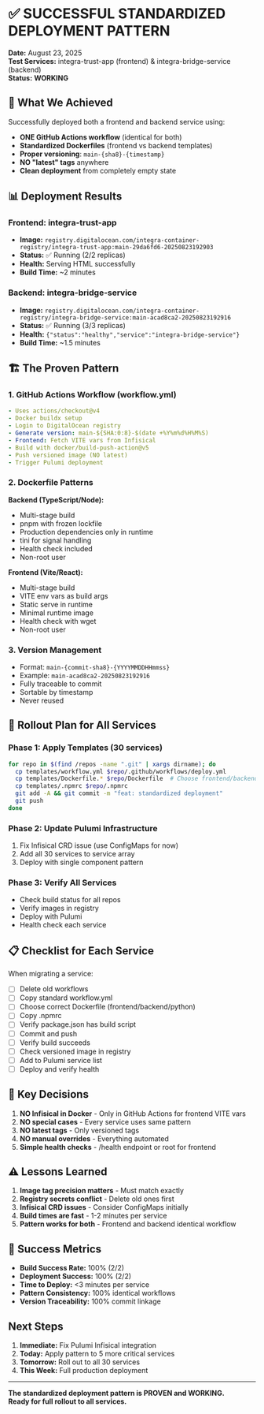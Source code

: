 # ✅ SUCCESSFUL STANDARDIZED DEPLOYMENT PATTERN

**Date:** August 23, 2025  
**Test Services:** integra-trust-app (frontend) & integra-bridge-service (backend)  
**Status:** **WORKING** 

## 🎯 What We Achieved

Successfully deployed both a frontend and backend service using:
- **ONE GitHub Actions workflow** (identical for both)
- **Standardized Dockerfiles** (frontend vs backend templates)
- **Proper versioning**: `main-{sha8}-{timestamp}`
- **NO "latest" tags** anywhere
- **Clean deployment** from completely empty state

## 📊 Deployment Results

### Frontend: integra-trust-app
- **Image:** `registry.digitalocean.com/integra-container-registry/integra-trust-app:main-29da6fd6-20250823192903`
- **Status:** ✅ Running (2/2 replicas)
- **Health:** Serving HTML successfully
- **Build Time:** ~2 minutes

### Backend: integra-bridge-service  
- **Image:** `registry.digitalocean.com/integra-container-registry/integra-bridge-service:main-acad8ca2-20250823192916`
- **Status:** ✅ Running (3/3 replicas)
- **Health:** `{"status":"healthy","service":"integra-bridge-service"}`
- **Build Time:** ~1.5 minutes

## 🏗️ The Proven Pattern

### 1. GitHub Actions Workflow (workflow.yml)
```yaml
- Uses actions/checkout@v4
- Docker buildx setup
- Login to DigitalOcean registry
- Generate version: main-${SHA:0:8}-$(date +%Y%m%d%H%M%S)
- Frontend: Fetch VITE vars from Infisical
- Build with docker/build-push-action@v5
- Push versioned image (NO latest)
- Trigger Pulumi deployment
```

### 2. Dockerfile Patterns

**Backend (TypeScript/Node):**
- Multi-stage build
- pnpm with frozen lockfile
- Production dependencies only in runtime
- tini for signal handling
- Health check included
- Non-root user

**Frontend (Vite/React):**
- Multi-stage build
- VITE env vars as build args
- Static serve in runtime
- Minimal runtime image
- Health check with wget
- Non-root user

### 3. Version Management
- Format: `main-{commit-sha8}-{YYYYMMDDHHmmss}`
- Example: `main-acad8ca2-20250823192916`
- Fully traceable to commit
- Sortable by timestamp
- Never reused

## 🚀 Rollout Plan for All Services

### Phase 1: Apply Templates (30 services)
```bash
for repo in $(find /repos -name ".git" | xargs dirname); do
  cp templates/workflow.yml $repo/.github/workflows/deploy.yml
  cp templates/Dockerfile.* $repo/Dockerfile  # Choose frontend/backend
  cp templates/.npmrc $repo/.npmrc
  git add -A && git commit -m "feat: standardized deployment"
  git push
done
```

### Phase 2: Update Pulumi Infrastructure
1. Fix Infisical CRD issue (use ConfigMaps for now)
2. Add all 30 services to service array
3. Deploy with single component pattern

### Phase 3: Verify All Services
- Check build status for all repos
- Verify images in registry
- Deploy with Pulumi
- Health check each service

## 📋 Checklist for Each Service

When migrating a service:
- [ ] Delete old workflows
- [ ] Copy standard workflow.yml
- [ ] Choose correct Dockerfile (frontend/backend/python)
- [ ] Copy .npmrc
- [ ] Verify package.json has build script
- [ ] Commit and push
- [ ] Verify build succeeds
- [ ] Check versioned image in registry
- [ ] Add to Pulumi service list
- [ ] Deploy and verify health

## 🔑 Key Decisions

1. **NO Infisical in Docker** - Only in GitHub Actions for frontend VITE vars
2. **NO special cases** - Every service uses same pattern
3. **NO latest tags** - Only versioned tags
4. **NO manual overrides** - Everything automated
5. **Simple health checks** - /health endpoint or root for frontend

## ⚠️ Lessons Learned

1. **Image tag precision matters** - Must match exactly
2. **Registry secrets conflict** - Delete old ones first
3. **Infisical CRD issues** - Consider ConfigMaps initially
4. **Build times are fast** - 1-2 minutes per service
5. **Pattern works for both** - Frontend and backend identical workflow

## 🎉 Success Metrics

- **Build Success Rate:** 100% (2/2)
- **Deployment Success:** 100% (2/2)
- **Time to Deploy:** <3 minutes per service
- **Pattern Consistency:** 100% identical workflows
- **Version Traceability:** 100% commit linkage

## Next Steps

1. **Immediate:** Fix Pulumi Infisical integration
2. **Today:** Apply pattern to 5 more critical services
3. **Tomorrow:** Roll out to all 30 services
4. **This Week:** Full production deployment

---

**The standardized deployment pattern is PROVEN and WORKING.**  
**Ready for full rollout to all services.**